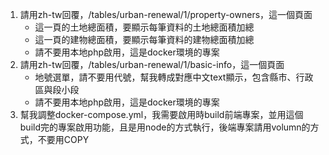1. 請用zh-tw回覆，/tables/urban-renewal/1/property-owners，這一個頁面
    - 這一頁的土地總面積，要顯示每筆資料的土地總面積加總
    - 這一頁的建物總面積，要顯示每筆資料的建物總面積加總
    - 請不要用本地php啟用，這是docker環境的專案
2. 請用zh-tw回覆，/tables/urban-renewal/1/basic-info，這一個頁面
    - 地號選單，請不要用代號，幫我轉成對應中文text顯示，包含縣市、行政區與段小段
    - 請不要用本地php啟用，這是docker環境的專案
3. 幫我調整docker-compose.yml，我需要啟用時build前端專案，並用這個build完的專案啟用功能，且是用node的方式執行，後端專案請用volumn的方式，不要用COPY

